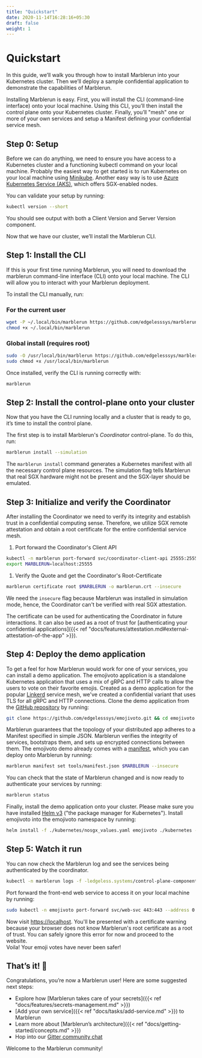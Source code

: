 ```yaml
---
title: "Quickstart"
date: 2020-11-14T16:28:16+05:30
draft: false
weight: 1
---
```


# Quickstart

In this guide, we’ll walk you through how to install Marblerun into your Kubernetes cluster. Then we’ll deploy a sample confidential application to demonstrate the capabilities of Marblerun.

Installing Marblerun is easy. First, you will install the CLI (command-line interface) onto your local machine. Using this CLI, you’ll then install the control plane onto your Kubernetes cluster.
Finally, you’ll "mesh" one or more of your own services and setup a Manifest defining your confidential service mesh.

## Step 0: Setup

Before we can do anything, we need to ensure you have access to a Kubernetes cluster and a functioning kubectl command on your local machine. Probably the easiest way to get started is to run Kubernetes on your local machine using [Minikube](https://kubernetes.io/docs/tasks/tools/install-minikube/). Another easy way is to use [Azure Kubernetes Service (AKS)](https://docs.microsoft.com/en-us/azure/aks/kubernetes-walkthrough-portal), which offers SGX-enabled nodes.

You can validate your setup by running:

```bash
kubectl version --short
```

You should see output with both a Client Version and Server Version component.

Now that we have our cluster, we’ll install the Marblerun CLI.

## Step 1: Install the CLI

If this is your first time running Marblerun, you will need to download the marblerun command-line interface (CLI) onto your local machine. The CLI will allow you to interact with your Marblerun deployment.

To install the CLI manually, run:

### For the current user

```bash
wget -P ~/.local/bin/marblerun https://github.com/edgelesssys/marblerun/releases/latest/download/marblerun
chmod +x ~/.local/bin/marblerun
```

### Global install (requires root)

```bash
sudo -O /usr/local/bin/marblerun https://github.com/edgelesssys/marblerun/releases/latest/download/marblerun
sudo chmod +x /usr/local/bin/marblerun
```

Once installed, verify the CLI is running correctly with:

```bash
marblerun
```

## Step 2: Install the control-plane onto your cluster

Now that you have the CLI running locally and a cluster that is ready to go, it’s time to install the control plane.

The first step is to install Marblerun's *Coordinator* control-plane. To do this, run:

```bash
marblerun install --simulation
```

The `marblerun install` command generates a Kubernetes manifest with all the necessary control plane resources.
The simulation flag tells Marblerun that real SGX hardware might not be present and the SGX-layer should be emulated.

## Step 3: Initialize and verify the Coordinator

After installing the Coordinator we need to verify its integrity and establish trust in a confidential computing sense.
Therefore, we utilize SGX remote attestation and obtain a root certificate for the entire confidential service mesh.

1. Port forward the Coordinator's Client API

```bash
kubectl -n marblerun port-forward svc/coordinator-client-api 25555:25555 --address localhost >/dev/null &
export MARBLERUN=localhost:25555
```

1. Verify the Quote and get the Coordinator's Root-Certificate

```bash
marblerun certificate root $MARBLERUN -o marblerun.crt --insecure
```

We need the `insecure` flag because Marblerun was installed in simulation mode, hence, the Coordinator can't be verified with real SGX attestation.

The certificate can be used for authenticating the Coordinator in future interactions.
It can also be used as a root of trust for [authenticating your confidential applications]({{< ref "docs/features/attestation.md#external-attestation-of-the-app" >}}).

## Step 4: Deploy the demo application

To get a feel for how Marblerun would work for one of your services, you can install a demo application.
The emojivoto application is a standalone Kubernetes application that uses a mix of gRPC and HTTP calls to allow the users to vote on their favorite emojis.
Created as a demo application for the popular [Linkerd](https://linkerd.io) service mesh, we've created a confidential variant that uses TLS for all gRPC and HTTP connections.
Clone the demo application from the [GitHub repository]( https://github.com/edgelesssys/emojivoto.git) by running:

```bash
git clone https://github.com/edgelesssys/emojivoto.git && cd emojivoto
```

Marblerun guarantees that the topology of your distributed app adheres to a Manifest specified in simple JSON.
Marblerun verifies the integrity of services, bootstraps them, and sets up encrypted connections between them.
The emojivoto demo already comes with a [manifest](https://github.com/edgelesssys/emojivoto/blob/main/tools/manifest.json), which you can deploy onto Marblerun by running:

```bash
marblerun manifest set tools/manifest.json $MARBLERUN --insecure
```

You can check that the state of Marblerun changed and is now ready to authenticate your services by running:

```bash
marblerun status
```

Finally, install the demo application onto your cluster.
Please make sure you have installed [Helm v3](https://helm.sh/docs/intro/install/) ("the package manager for Kubernetes").
Install emojivoto into the emojivoto namespace by running:

```bash
helm install -f ./kubernetes/nosgx_values.yaml emojivoto ./kubernetes --create-namespace -n emojivoto
```

## Step 5: Watch it run

You can now check the Marblerun log and see the services being authenticated by the coordinator.

```bash
kubectl -n marblerun logs -f -ledgeless.systems/control-plane-component=coordinator
```

Port forward the front-end web service to access it on your local machine by running:

```bash
sudo kubectl -n emojivoto port-forward svc/web-svc 443:443 --address 0.0.0.0
```

Now visit [https://localhost](https://localhost).
You'll be presented with a certificate warning because your browser does not know Marblerun's root certificate as a root of trust.
You can safely ignore this error for now and proceed to the website.\
Voila! Your emoji votes have never been safer!

## That’s it! :clap:

Congratulations, you’re now a Marblerun user! Here are some suggested next steps:

* Explore how [Marblerun takes care of your secrets]({{< ref "docs/features/secrets-management.md" >}})
* [Add your own service]({{< ref "docs/tasks/add-service.md" >}}) to Marblerun
* Learn more about [Marblerun’s architecture]({{< ref "docs/getting-started/concepts.md" >}})
* Hop into our [Gitter community chat](https://gitter.im/edgeless-systems/community)

Welcome to the Marblerun community!
